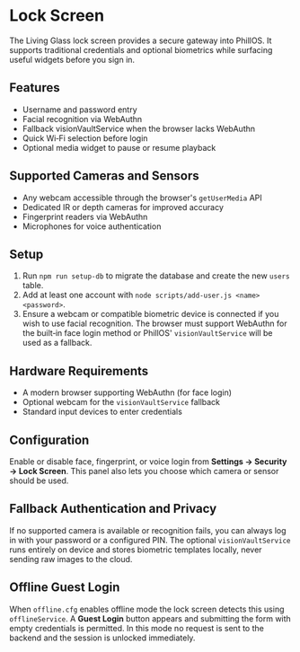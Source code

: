 # Lock Screen

The Living Glass lock screen provides a secure gateway into PhillOS. It supports
traditional credentials and optional biometrics while surfacing useful widgets
before you sign in.

## Features

- Username and password entry
- Facial recognition via WebAuthn
- Fallback visionVaultService when the browser lacks WebAuthn
- Quick Wi‑Fi selection before login
- Optional media widget to pause or resume playback

## Supported Cameras and Sensors

- Any webcam accessible through the browser's `getUserMedia` API
- Dedicated IR or depth cameras for improved accuracy
- Fingerprint readers via WebAuthn
- Microphones for voice authentication

## Setup

1. Run `npm run setup-db` to migrate the database and create the new `users`
   table.
2. Add at least one account with `node scripts/add-user.js <name> <password>`.
3. Ensure a webcam or compatible biometric device is connected if you wish to use
   facial recognition. The browser must support WebAuthn for the built‑in face
   login method or PhillOS' `visionVaultService` will be used as a fallback.

## Hardware Requirements

- A modern browser supporting WebAuthn (for face login)
- Optional webcam for the `visionVaultService` fallback
- Standard input devices to enter credentials

## Configuration

Enable or disable face, fingerprint, or voice login from **Settings → Security → Lock Screen**. This
panel also lets you choose which camera or sensor should be used.

## Fallback Authentication and Privacy

If no supported camera is available or recognition fails, you can always log in
with your password or a configured PIN. The optional `visionVaultService` runs
entirely on device and stores biometric templates locally, never sending raw
images to the cloud.

## Offline Guest Login

When `offline.cfg` enables offline mode the lock screen detects this using
`offlineService`. A **Guest Login** button appears and submitting the form with
empty credentials is permitted. In this mode no request is sent to the backend
and the session is unlocked immediately.
